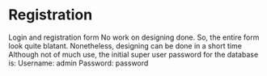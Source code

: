 # Registration
Login and registration form
 No work on designing done. So, the entire form look quite blatant. Nonetheless, designing can be done in a short time
 Although not of much use, the initial super user password for the database is:
 Username: admin
 Password: password
 
 
